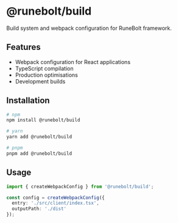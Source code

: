 # @runebolt/build

Build system and webpack configuration for RuneBolt framework.

## Features

- Webpack configuration for React applications
- TypeScript compilation
- Production optimisations
- Development builds

## Installation

```bash
# npm
npm install @runebolt/build

# yarn
yarn add @runebolt/build

# pnpm
pnpm add @runebolt/build
```

## Usage

```typescript
import { createWebpackConfig } from '@runebolt/build';

const config = createWebpackConfig({
  entry: './src/client/index.tsx',
  outputPath: './dist'
});
```
